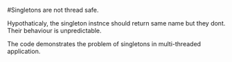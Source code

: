 
 
 #Singletons are not thread safe.
 
 Hypothaticaly, the singleton instnce should return same name but they dont. 
 Their behaviour is unpredictable.
 
 The code demonstrates the problem of singletons in multi-threaded application.
 
